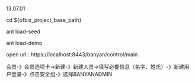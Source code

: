 13.07.01

cd ${ofbiz_project_base_path}

ant load-seed

ant load-demo

open url : https://localhost:8443/banyan/control/main

会员-》会员选项卡->新建-》新建人员->填写必要信息（名字、姓氏）-》新建用户登录-》点击安全组-》选择BANYANADMIN
